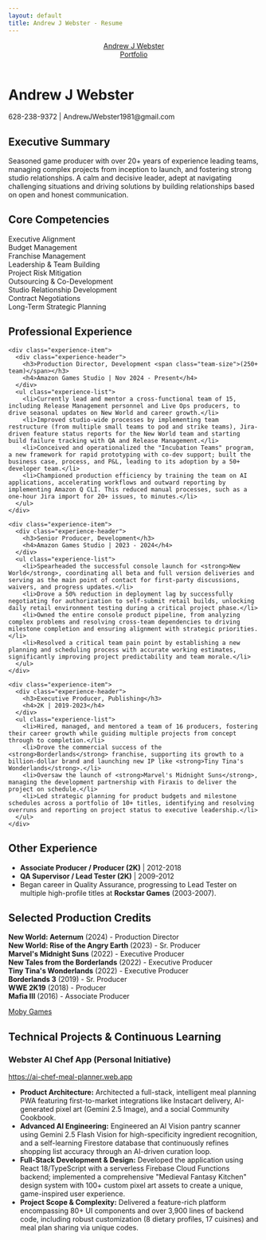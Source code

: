 ```yaml
---
layout: default
title: Andrew J Webster - Resume
---
```


<header class="site-header" role="banner">
  <div class="wrapper">
    <a class="site-title" rel="author" href="/Career/">Andrew J Webster</a>
    <nav class="site-nav">
      <div class="trigger">
        <a class="page-link" href="/Career/">Portfolio</a>
      </div>
    </nav>
  </div>
</header>

<div class="resume-container">
  <div class="resume-header">
    <h1>Andrew J Webster</h1>
    <div class="contact-info">
      <p>628-238-9372 | AndrewJWebster1981@gmail.com</p>
    </div>
  </div>

  <section class="resume-section">
    <h2>Executive Summary</h2>
    <p>Seasoned game producer with over 20+ years of experience leading teams, managing complex projects from inception to launch, and fostering strong studio relationships. A calm and decisive leader, adept at navigating challenging situations and driving solutions by building relationships based on open and honest communication.</p>
  </section>

  <section class="resume-section">
    <h2>Core Competencies</h2>
    <div class="competencies-grid">
      <div class="competency-item">Executive Alignment</div>
      <div class="competency-item">Budget Management</div>
      <div class="competency-item">Franchise Management</div>
      <div class="competency-item">Leadership & Team Building</div>
      <div class="competency-item">Project Risk Mitigation</div>
      <div class="competency-item">Outsourcing & Co-Development</div>
      <div class="competency-item">Studio Relationship Development</div>
      <div class="competency-item">Contract Negotiations</div>
      <div class="competency-item">Long-Term Strategic Planning</div>
    </div>
  </section>

  <section class="resume-section">
    <h2>Professional Experience</h2>
    
    <div class="experience-item">
      <div class="experience-header">
        <h3>Production Director, Development <span class="team-size">(250+ team)</span></h3>
        <h4>Amazon Games Studio | Nov 2024 - Present</h4>
      </div>
      <ul class="experience-list">
        <li>Currently lead and mentor a cross-functional team of 15, including Release Management personnel and Live Ops producers, to drive seasonal updates on New World and career growth.</li>
        <li>Improved studio-wide processes by implementing team restructure (from multiple small teams to pod and strike teams), Jira-driven feature status reports for the New World team and starting build failure tracking with QA and Release Management.</li>
        <li>Conceived and operationalized the "Incubation Teams" program, a new framework for rapid prototyping with co-dev support; built the business case, process, and P&L, leading to its adoption by a 50+ developer team.</li>
        <li>Championed production efficiency by training the team on AI applications, accelerating workflows and outward reporting by implementing Amazon Q CLI. This reduced manual processes, such as a one-hour Jira import for 20+ issues, to minutes.</li>
      </ul>
    </div>

    <div class="experience-item">
      <div class="experience-header">
        <h3>Senior Producer, Development</h3>
        <h4>Amazon Games Studio | 2023 - 2024</h4>
      </div>
      <ul class="experience-list">
        <li>Spearheaded the successful console launch for <strong>New World</strong>, coordinating all beta and full version deliveries and serving as the main point of contact for first-party discussions, waivers, and progress updates.</li>
        <li>Drove a 50% reduction in deployment lag by successfully negotiating for authorization to self-submit retail builds, unlocking daily retail environment testing during a critical project phase.</li>
        <li>Owned the entire console product pipeline, from analyzing complex problems and resolving cross-team dependencies to driving milestone completion and ensuring alignment with strategic priorities.</li>
        <li>Resolved a critical team pain point by establishing a new planning and scheduling process with accurate working estimates, significantly improving project predictability and team morale.</li>
      </ul>
    </div>

    <div class="experience-item">
      <div class="experience-header">
        <h3>Executive Producer, Publishing</h3>
        <h4>2K | 2019-2023</h4>
      </div>
      <ul class="experience-list">
        <li>Hired, managed, and mentored a team of 16 producers, fostering their career growth while guiding multiple projects from concept through to completion.</li>
        <li>Drove the commercial success of the <strong>Borderlands</strong> franchise, supporting its growth to a billion-dollar brand and launching new IP like <strong>Tiny Tina's Wonderlands</strong>.</li>
        <li>Oversaw the launch of <strong>Marvel's Midnight Suns</strong>, managing the development partnership with Firaxis to deliver the project on schedule.</li>
        <li>Led strategic planning for product budgets and milestone schedules across a portfolio of 10+ titles, identifying and resolving overruns and reporting on project status to executive leadership.</li>
      </ul>
    </div>
  </section>

  <section class="resume-section">
    <h2>Other Experience</h2>
    <ul class="other-experience">
      <li><strong>Associate Producer / Producer (2K)</strong> | 2012-2018</li>
      <li><strong>QA Supervisor / Lead Tester (2K)</strong> | 2009-2012</li>
      <li>Began career in Quality Assurance, progressing to Lead Tester on multiple high-profile titles at <strong>Rockstar Games</strong> (2003-2007).</li>
    </ul>
  </section>

  <section class="resume-section">
    <h2>Selected Production Credits</h2>
    <div class="credits-grid">
      <div class="credit-item">
        <strong>New World: Aeternum</strong> (2024) - Production Director
      </div>
      <div class="credit-item">
        <strong>New World: Rise of the Angry Earth</strong> (2023) - Sr. Producer
      </div>
      <div class="credit-item">
        <strong>Marvel's Midnight Suns</strong> (2022) - Executive Producer
      </div>
      <div class="credit-item">
        <strong>New Tales from the Borderlands</strong> (2022) - Executive Producer
      </div>
      <div class="credit-item">
        <strong>Tiny Tina's Wonderlands</strong> (2022) - Executive Producer
      </div>
      <div class="credit-item">
        <strong>Borderlands 3</strong> (2019) - Sr. Producer
      </div>
      <div class="credit-item">
        <strong>WWE 2K19</strong> (2018) - Producer
      </div>
      <div class="credit-item">
        <strong>Mafia III</strong> (2016) - Associate Producer
      </div>
    </div>
    <p class="moby-games-link">
      <a href="https://www.mobygames.com/person/581444/andrew-webster/" target="_blank">Moby Games</a>
    </p>
  </section>

  <section class="resume-section">
    <h2>Technical Projects & Continuous Learning</h2>
    <div class="project-item">
      <h3>Webster AI Chef App (Personal Initiative)</h3>
      <p class="project-link">
        <a href="https://ai-chef-meal-planner.web.app" target="_blank">https://ai-chef-meal-planner.web.app</a>
      </p>
      <ul class="project-details">
        <li><strong>Product Architecture:</strong> Architected a full-stack, intelligent meal planning PWA featuring first-to-market integrations like Instacart delivery, AI-generated pixel art (Gemini 2.5 Image), and a social Community Cookbook.</li>
        <li><strong>Advanced AI Engineering:</strong> Engineered an AI Vision pantry scanner using Gemini 2.5 Flash Vision for high-specificity ingredient recognition, and a self-learning Firestore database that continuously refines shopping list accuracy through an AI-driven curation loop.</li>
        <li><strong>Full-Stack Development & Design:</strong> Developed the application using React 18/TypeScript with a serverless Firebase Cloud Functions backend; implemented a comprehensive "Medieval Fantasy Kitchen" design system with 100+ custom pixel art assets to create a unique, game-inspired user experience.</li>
        <li><strong>Project Scope & Complexity:</strong> Delivered a feature-rich platform encompassing 80+ UI components and over 3,900 lines of backend code, including robust customization (8 dietary profiles, 17 cuisines) and meal plan sharing via unique codes.</li>
      </ul>
    </div>
  </section>
</div>
